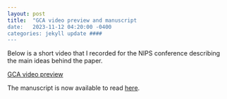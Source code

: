 ```yaml
---
layout: post
title:  "GCA video preview and manuscript
date:   2023-11-12 04:20:00 -0400
categories: jekyll update ####
---
```


Below is a short video that I recorded for the NIPS conference describing the main ideas behind the paper.

[GCA video preview](https://recorder-v3.slideslive.com/#/share?share=87852&s=ec92c8d9-b80f-4f5f-a3e5-ed84a3c69726)

The manuscript is now available to read [here](https://openreview.net/pdf?id=wqIm0Qsgy0).
